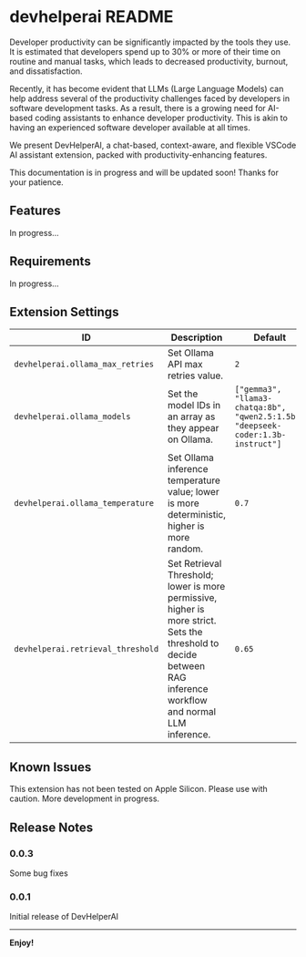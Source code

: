 # devhelperai README

Developer productivity can be significantly impacted by the tools they use. It is estimated that developers spend up to 30% or more of their time on routine and manual tasks, which leads to decreased productivity, burnout, and dissatisfaction.

Recently, it has become evident that LLMs (Large Language Models) can help address several of the productivity challenges faced by developers in software development tasks. As a result, there is a growing need for AI-based coding assistants to enhance developer productivity. This is akin to having an experienced software developer available at all times.

We present DevHelperAI, a chat-based, context-aware, and flexible VSCode AI assistant extension, packed with productivity-enhancing features.

This documentation is in progress and will be updated soon! Thanks for your patience.

## Features

In progress...

<!-- Describe specific features of your extension including screenshots of your extension in action. Image paths are relative to this README file.

For example if there is an image subfolder under your extension project workspace:

\!\[feature X\]\(images/feature-x.png\)

> Tip: Many popular extensions utilize animations. This is an excellent way to show off your extension! We recommend short, focused animations that are easy to follow. -->

## Requirements

In progress...

<!-- If you have any requirements or dependencies, add a section describing those and how to install and configure them. -->

## Extension Settings

| ID                                | Description                                                                                                                                                     | Default                                                                          |
| --------------------------------- | --------------------------------------------------------------------------------------------------------------------------------------------------------------- | -------------------------------------------------------------------------------- |
| `devhelperai.ollama_max_retries`  | Set Ollama API max retries value.                                                                                                                               | `2`                                                                              |
| `devhelperai.ollama_models`       | Set the model IDs in an array as they appear on Ollama.                                                                                                         | `["gemma3", "llama3-chatqa:8b", "qwen2.5:1.5b", "deepseek-coder:1.3b-instruct"]` |
| `devhelperai.ollama_temperature`  | Set Ollama inference temperature value; lower is more deterministic, higher is more random.                                                                     | `0.7`                                                                            |
| `devhelperai.retrieval_threshold` | Set Retrieval Threshold; lower is more permissive, higher is more strict. Sets the threshold to decide between RAG inference workflow and normal LLM inference. | `0.65`                                                                           |

<!-- Include if your extension adds any VS Code settings through the `contributes.configuration` extension point.

For example:

This extension contributes the following settings:

- `myExtension.enable`: Enable/disable this extension.
- `myExtension.thing`: Set to `blah` to do something. -->

## Known Issues

This extension has not been tested on Apple Silicon. Please use with caution. More development in progress.

<!-- Calling out known issues can help limit users opening duplicate issues against your extension. -->

## Release Notes

### 0.0.3

Some bug fixes

### 0.0.1

Initial release of DevHelperAI

---

<!-- ## Following extension guidelines

Ensure that you've read through the extensions guidelines and follow the best practices for creating your extension.

- [Extension Guidelines](https://code.visualstudio.com/api/references/extension-guidelines)

## Working with Markdown

You can author your README using Visual Studio Code. Here are some useful editor keyboard shortcuts:

- Split the editor (`Cmd+\` on macOS or `Ctrl+\` on Windows and Linux).
- Toggle preview (`Shift+Cmd+V` on macOS or `Shift+Ctrl+V` on Windows and Linux).
- Press `Ctrl+Space` (Windows, Linux, macOS) to see a list of Markdown snippets.

## For more information

- [Visual Studio Code's Markdown Support](http://code.visualstudio.com/docs/languages/markdown)
- [Markdown Syntax Reference](https://help.github.com/articles/markdown-basics/) -->

**Enjoy!**
